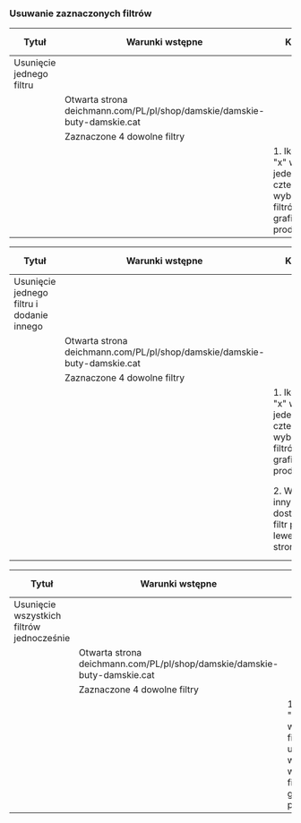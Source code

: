 ### Usuwanie zaznaczonych filtrów
                
Tytuł  | Warunki wstępne | Kroki | Oczekiwany rezultat
------------- | ------------- | --- | ---
Usunięcie jednego filtru| | |
|| Otwarta strona deichmann.com/PL/pl/shop/damskie/damskie-buty-damskie.cat | |
|| Zaznaczone 4 dowolne filtry| |
| | | 1. Ikoną "x" wyłącz jeden z czterech wybranych filtrów nad grafikami produktów | Filtr zostaje usunięty z widoku ilość artykułów na stronie ulega zmianie
    
 Tytuł  | Warunki wstępne | Kroki | Oczekiwany rezultat
------------- | ------------- | --- | ---
Usunięcie jednego filtru i dodanie innego| | |
|| Otwarta strona deichmann.com/PL/pl/shop/damskie/damskie-buty-damskie.cat | |
|| Zaznaczone 4 dowolne filtry| |
| | | 1. Ikoną "x" wyłącz jeden z czterech wybranych filtrów nad grafikami produktów | Filtr zostaje usunięty z widoku, ilość artykułów na stronie ulega zmianie
| | | 2. Wybierz inny dostępny filtr po lewej stronie | Filtr zostaje dodany, ilość artykułów na stronie ulega zmianie
 
 Tytuł  | Warunki wstępne | Kroki | Oczekiwany rezultat
------------- | ------------- | --- | ---
Usunięcie wszystkich filtrów jednocześnie| | |
|| Otwarta strona deichmann.com/PL/pl/shop/damskie/damskie-buty-damskie.cat | |
|| Zaznaczone 4 dowolne filtry| |
| | | 1. Ikoną "Usuń wszystkie filtry x" usuń wszystkie wybrane filtry nad grafikami produktów | Filtry zostają usunięte, ilość artykułów na stronie ulega zmianie
